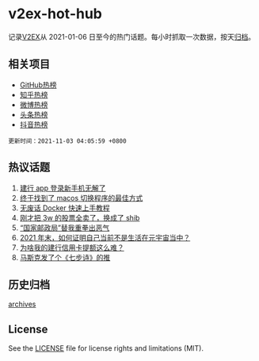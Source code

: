 # v2ex-hot-hub

 记录[V2EX](https://www.v2ex.com/)从 2021-01-06 日至今的热门话题。每小时抓取一次数据，按天[归档](archives)。
 
 ## 相关项目

- [GitHub热榜](https://github.com/snaildev/github-hot-hub)
- [知乎热榜](https://github.com/snaildev/zhihu-hot-hub)
- [微博热榜](https://github.com/snaildev/weibo-hot-hub)
- [头条热榜](https://github.com/snaildev/toutiao-hot-hub)
- [抖音热榜](https://github.com/snaildev/douyin-hot-hub)


 `更新时间：2021-11-03 04:05:59 +0800`

## 热议话题

1. [建行 app 登录新手机无解了](https://www.v2ex.com/t/812314)
1. [终于找到了 macos 切换程序的最佳方式](https://www.v2ex.com/t/812330)
1. [无废话 Docker 快速上手教程](https://www.v2ex.com/t/812315)
1. [刚才把 3w 的股票全卖了，换成了 shib](https://www.v2ex.com/t/812464)
1. [“国家邮政局”替我重拳出恶气](https://www.v2ex.com/t/812414)
1. [2021 年末，如何证明自己当前不是生活在元宇宙当中？](https://www.v2ex.com/t/812310)
1. [为啥我的建行信用卡提额这么难？](https://www.v2ex.com/t/812369)
1. [马斯克发了个《七步诗》的推](https://www.v2ex.com/t/812326)

## 历史归档

[archives](archives)

## License

See the [LICENSE](LICENSE) file for license rights and limitations (MIT).

